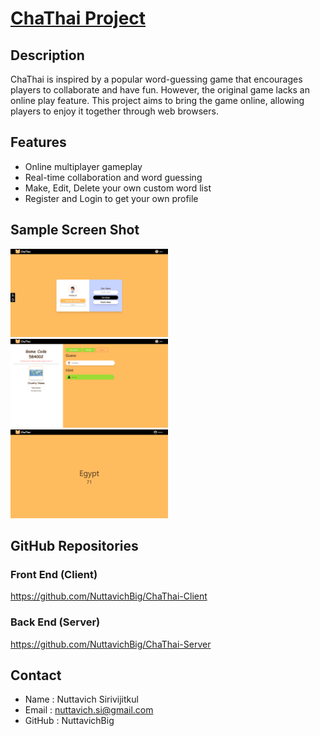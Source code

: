 # <u>ChaThai Project</u>

## Description  
ChaThai is inspired by a popular word-guessing game that encourages players to collaborate and have fun. However, the original game lacks an online play feature. This project aims to bring the game online, allowing players to enjoy it together through web browsers.  

## Features  
- Online multiplayer gameplay   
- Real-time collaboration and word guessing  
- Make, Edit, Delete your own custom word list
- Register and Login to get your own profile

## Sample Screen Shot
<img src="./sample image/main.png" alt="Main" style="width: 50%; height: auto;">
<img src="./sample image/gameroom.png" alt="Main" style="width: 50%; height: auto;">
<img src="./sample image/Word.png" alt="Main" style="width: 50%; height: auto;">

## GitHub Repositories
### Front End (Client)
https://github.com/NuttavichBig/ChaThai-Client
### Back End (Server)
https://github.com/NuttavichBig/ChaThai-Server


## Contact
- Name : Nuttavich Sirivijitkul
- Email : nuttavich.si@gmail.com
- GitHub : NuttavichBig